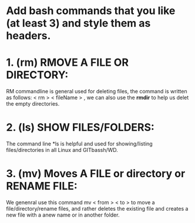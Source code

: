 # Add bash commands that you like (at least 3) and style them as headers.

# 1. (rm) RMOVE A FILE OR  DIRECTORY:
RM commandline is general used for deleting files, the command is written as follows: < rm > < fileName > , we can also use the **rmdir** to help us delet the empty directories.

# 2. (ls) SHOW FILES/FOLDERS:
The command line *ls is helpful and used for showing/listing files/directories in all Linux and GITbassh/WD.

# 3. (mv) Moves A FILE or directory or RENAME FILE:
We genenral use this command mv < from > < to > to move a file/directory/rename files, and rather deletes the existing file and creates a new file with a anew name or in another folder.
  

